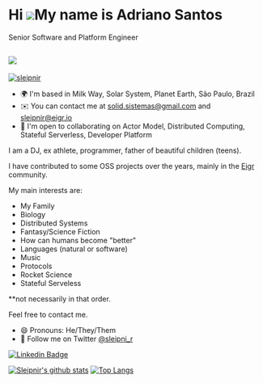 Hi ![](https://user-images.githubusercontent.com/18350557/176309783-0785949b-9127-417c-8b55-ab5a4333674e.gif)My name is Adriano Santos
======================================================================================================================================

Senior Software and Platform Engineer

[![](https://img.shields.io/static/v1?label=Sponsor&message=%E2%9D%A4&logo=GitHub&color=%23fe8e86)](https://github.com/sponsors/sleipnir)
-------------------------------------

<p align="left"><a href="https://github.com/ryo-ma/github-profile-trophy"><img src="https://github-profile-trophy.vercel.app/?username=sleipnir" alt="sleipnir" /></a></p>

*   🌍  I'm based in Milk Way, Solar System, Planet Earth, São Paulo, Brazil
*   ✉️  You can contact me at [solid.sistemas@gmail.com](mailto:solid.sistemas@gmail.com) and [sleipnir@eigr.io](mailto:sleipnir@eigr.io)
*   🤝  I'm open to collaborating on Actor Model, Distributed Computing, Stateful Serverless, Developer Platform
 
I am a DJ, ex athlete, programmer, father of beautiful children (teens). 

I have contributed to some OSS projects over the years, mainly in the [Eigr](https://eigr.io/) community. 

My main interests are:

* My Family
* Biology
* Distributed Systems
* Fantasy/Science Fiction
* How can humans become "better"
* Languages (natural or software)
* Music 
* Protocols
* Rocket Science 
* Stateful Serveless 

**not necessarily in that order.

Feel free to contact me.

- 😄 Pronouns: He/They/Them
- 🐥 Follow me on Twitter [@sleipni_r](https://twitter.com/sleipni_r/)

[![Linkedin Badge](https://img.shields.io/badge/-LinkedIn-blue?style=flat-square&logo=Linkedin&logoColor)](https://www.linkedin.com/in/adriano-santos-67367217/)


[![Sleipnir's github stats](https://github-readme-stats.vercel.app/api?username=sleipnir&theme=default&show_icons=true&count_private=true&hide_title=true)](https://github.com/sleipnir)
[![Top Langs](https://github-readme-stats.vercel.app/api/top-langs/?username=sleipnir&layout=compact)](https://github.com/sleipnir/github-readme-stats)

